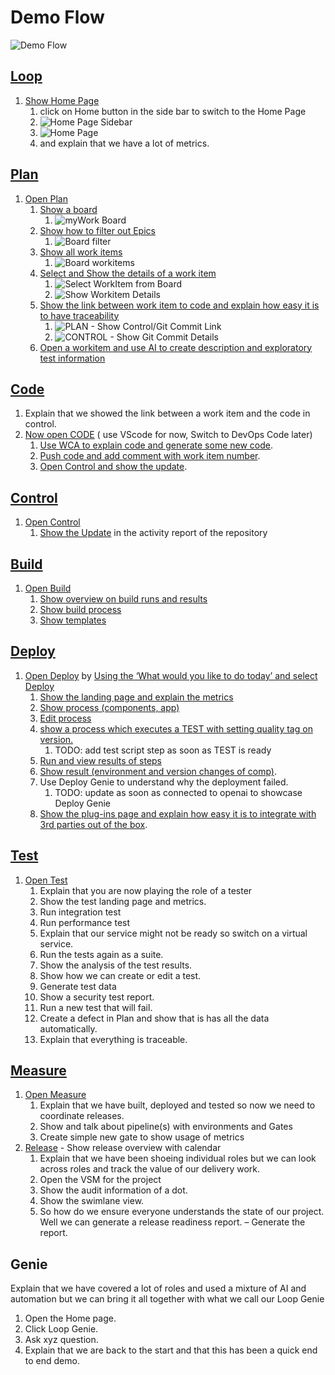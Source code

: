 # Demo Flow

![Demo Flow](media/demoflow.png)

## [Loop](introduction/index.md)

1. [Show Home Page](introduction/index.md#the-home-page)
    1. click on Home button in the side bar to switch to the Home Page
    2. ![Home Page Sidebar](introduction/media/Loop_Home_Page_SideBar.png)
    3. ![Home Page](introduction/media/Loop_Home_Page.png)
    4. and explain that we have a lot of metrics.

## [Plan](plan/index.md)

1. [Open Plan](plan/index.md#how-to-switch-to-plan-from-home-page)
    1. [Show a board](plan/boards/index.md#project-board)
        1. ![myWork Board](plan/boards/media/Plan_ProjectBoard_myBoard.png)
    2. [Show how to filter out Epics](plan/boards/index.md#filter-epics)
        1. ![Board filter](plan/boards/media/Plan_ProjectBoard_Filterbar.png)
    3. [Show all work items](plan/boards/index.md#work-items)
        1. ![Board workitems](plan/boards/media/Plan_ProjectBoard_WorkItems.png)
    4. [Select and Show the details of a work item](plan/boards/index.md#select-workitem)
        1. ![Select WorkItem from Board](plan/boards/media/PLAN_Boards_SelectWI.png)
        2. ![Show Workitem Details](plan/boards/media/PLAN_Board_ShowWI_Detail.png)
    5. [Show the link between work item to code and explain how easy it is to have traceability](plan/boards/index.md#show-commit)
        1. ![PLAN - Show Control/Git Commit Link](plan/media/PLAN_Show_GitCommit.png)
        2. ![CONTROL - Show Git Commit Details](control/media/CONTROL_ShowGitCommit.png)
    6. [Open a workitem and use AI to create description and exploratory test information](plan/boards/index.md#use-ai-in-workitem)

## [Code](code/index.md)

1. Explain that we showed the link between a work item and the code in control.
2. [Now open CODE](code/index.md#how-to-switch-to-code-from-home-page) ( use VScode for now, Switch to DevOps Code later)
    1. [Use WCA to explain code and generate some new code](code/index.md#watsonx-code-assistant).
    2. [Push code and add comment with work item number](code/index.md#commit-code-with-wi).
    3. [Open Control and show the update](#control).

## [Control](control/index.md)

1. [Open Control](control/index.md#how-to-switch-to-control-from-home-page)
    1. [Show the Update](control/index.md#show-activity-report) in the activity report of the repository

## [Build](build/index.md)

1. [Open Build](build/index.md#how-to-switch-to-build-from-home-page)
    1. [Show overview on build runs and results](build/index.md#build-project-runs)
    2. [Show build process](build/index.md#build-process-detail)
    3. [Show templates](build/index.md#templates)

## [Deploy](deploy/index.md)

1. [Open Deploy](deploy/index.md#how-to-switch-to-deploy-from-home-page) by [Using the ‘What would you like to do today’ and select Deploy](deploy/index.md#what-would-you-like-to-do-today)
    1. [Show the landing page and explain the metrics](deploy/index.md#deploy-landing-page)
    2. [Show process (components, app)](deploy/index.md#processes)
    3. [Edit process](deploy/index.md#process-designer)
    4. [show a process which executes a TEST with setting quality tag on version.](deploy/index.md#adding-version-statuses)
        1. TODO: add test script step as soon as TEST is ready
    5. [Run and view results of steps](deploy/index.md#run-a-deployment)
    6. [Show result (environment and version changes of comp)](deploy/index.md#result-of-run).
    7. Use Deploy Genie to understand why the deployment failed.
        1. TODO: update as soon as connected to openai to showcase Deploy Genie
    8. [Show the plug-ins page and explain how easy it is to integrate with 3rd parties out of the box](deploy/index.md#settings).

## [Test](test/index.md)

1. [Open Test](test/index.md#how-to-switch-to-test-from-home-page)
    1. Explain that you are now playing the role of a tester
    2. Show the test landing page and metrics.
    3. Run integration test
    4. Run performance test
    5. Explain that our service might not be ready so switch on a virtual service.
    6. Run the tests again as a suite.
    7. Show the analysis of the test results.
    8. Show how we can create or edit a test.
    9. Generate test data
    10. Show a security test report.
    11. Run a new test that will fail.
    12. Create a defect in Plan and show that is has all the data automatically.
    13. Explain that everything is traceable.

## [Measure](measure/index.md)

1. [Open Measure](measure/index.md#how-to-switch-to-measure-from-home-page)
    1. Explain that we have built, deployed and tested so now we need to coordinate releases.
    2. Show and talk about pipeline(s) with environments and Gates
    3. Create simple new gate to show usage of metrics
2. [Release](release/index.md) - Show release overview with calendar
    1. Explain that we have been shoeing individual roles but we can look across roles and track the value of our delivery work.
    2. Open the VSM for the project
    3. Show the audit information of a dot.
    4. Show the swimlane view.
    5. So how do we ensure everyone understands the state of our project.  Well we can generate a release readiness report. – Generate the report.

## Genie

Explain that we have covered a lot of roles and used a mixture of AI and automation but we can bring it all together with what we call our Loop Genie

1. Open the Home page.
2. Click Loop Genie.
3. Ask xyz question.
4. Explain that we are back to the start and that this has been a quick end to end demo.
